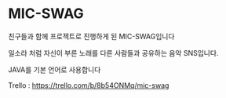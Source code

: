 # MIC-SWAG

친구들과 함께 프로젝트로 진행하게 된 MIC-SWAG입니다

일소라 처럼 자신이 부른 노래를 다른 사람들과 공유하는 음악 SNS입니다.

JAVA를 기본 언어로 사용합니다


Trello : https://trello.com/b/8b54ONMq/mic-swag
